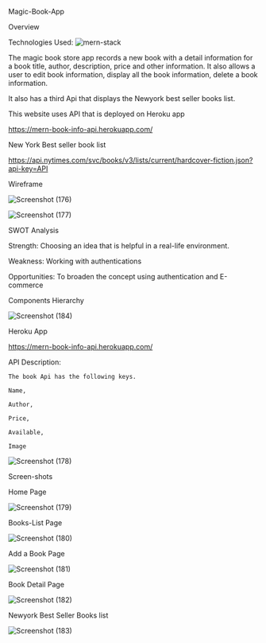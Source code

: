 Magic-Book-App 

Overview 

Technologies Used: 
![mern-stack](https://user-images.githubusercontent.com/62867051/187613059-7a8e91c6-4ff1-4359-b6de-0e1868713be6.png)

 

The magic book store app records a new book with a detail information for a book title, author, description, price and other information. It also allows a user to edit book information, display all the book information, delete a book information.  

It also has a third Api that displays the Newyork best seller books list. 

 

This website uses API that is deployed on Heroku app 

https://mern-book-info-api.herokuapp.com/  

New York Best seller book list 

https://api.nytimes.com/svc/books/v3/lists/current/hardcover-fiction.json?api-key=API 

 

 

 

 

 

 

 

 

 

 

 

 

 

 

 

 

 

Wireframe 

 

 
![Screenshot (176)](https://user-images.githubusercontent.com/62867051/187613189-8712ee5e-8a7e-430d-9156-fb5b376b1930.png)

 

 

 
![Screenshot (177)](https://user-images.githubusercontent.com/62867051/187613227-6ca1b850-334a-4848-b912-4927b4255f6f.png)

 

 

 

 

 

 

 

 

SWOT Analysis 

Strength: Choosing an idea that is helpful in a real-life environment. 

Weakness: Working with authentications 

Opportunities: To broaden the concept using authentication and E-commerce 

 

 

 

 

 

 

 

 

 

 

Components Hierarchy  

 

 

 ![Screenshot (184)](https://user-images.githubusercontent.com/62867051/187613269-91640241-da63-42c1-b842-9d8ba2d4fe07.png)


 

 

 

 

 

 

 

Heroku App 

 

https://mern-book-info-api.herokuapp.com/ 

API Description:  

	The book Api has the following keys. 

	Name,  

	Author, 

	Price, 

	Available, 

	Image 

 

 

 ![Screenshot (178)](https://user-images.githubusercontent.com/62867051/187613309-b45b9308-3f4d-4bd8-94aa-8812a9d2ceb9.png)


 

 

 

 

Screen-shots 

Home Page 

 

 

 ![Screenshot (179)](https://user-images.githubusercontent.com/62867051/187613328-338be826-0299-4ae5-a6bf-c0beadf82d38.png)


 

 

 

 

 

 

 

 

 

 

 

 

 

 

 

 

 

Books-List Page 

 

 
![Screenshot (180)](https://user-images.githubusercontent.com/62867051/187613357-395e38af-8120-4110-9e66-ee5992e73a41.png)

 

Add a Book Page 

 

 

 ![Screenshot (181)](https://user-images.githubusercontent.com/62867051/187613400-6b37c2be-0bfe-4f53-90d6-7bc03d934d68.png)


 

 

 

 

 

 

Book Detail Page 

 

 
![Screenshot (182)](https://user-images.githubusercontent.com/62867051/187613428-88cdaa41-1354-4e0f-9700-453b8dda5604.png)

 

Newyork Best Seller Books list 

 

 ![Screenshot (183)](https://user-images.githubusercontent.com/62867051/187613447-979685d3-711e-460d-8cf5-0c22ba3d3fae.png)
